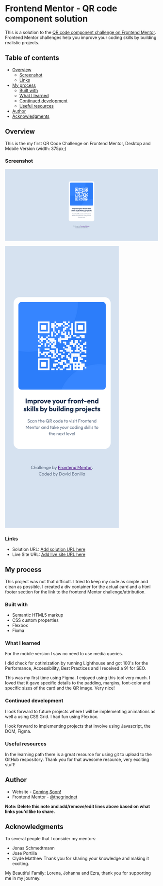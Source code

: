 # Frontend Mentor - QR code component solution

This is a solution to the [QR code component challenge on Frontend Mentor](https://www.frontendmentor.io/challenges/qr-code-component-iux_sIO_H). Frontend Mentor challenges help you improve your coding skills by building realistic projects.

## Table of contents

- [Overview](#overview)
  - [Screenshot](#screenshot)
  - [Links](#links)
- [My process](#my-process)
  - [Built with](#built-with)
  - [What I learned](#what-i-learned)
  - [Continued development](#continued-development)
  - [Useful resources](#useful-resources)
- [Author](#author)
- [Acknowledgments](#acknowledgments)

## Overview

This is the my first QR Code Challenge on Frontend Mentor, Desktop and Mobile Version (width: 375px;)

### Screenshot

![Desktop Version](images/Desktop%20Version%20QR%20Code%20Challenge%20%20David%20Bonilla.png)

![Mobile Version](images/Mobile%20Version%20QR%20Code%20Challenge%20David%20Bonilla.png)

### Links

- Solution URL: [Add solution URL here](https://your-solution-url.com)
- Live Site URL: [Add live site URL here](https://your-live-site-url.com)

## My process

This project was not that difficult. I tried to keep my code as simple and clean as possible. I created a div container for the actual card and a html footer section for the link to the frontend Mentor challenge/attribution.

### Built with

- Semantic HTML5 markup
- CSS custom properties
- Flexbox
- Fixma

### What I learned

For the mobile version I saw no need to use media queries.

I did check for optimization by running Lighthouse and got 100's for the Performance, Accessibility, Best Practices and I received a 91 for SEO.

This was my first time using Figma. I enjoyed using this tool very much. I loved that it gave specific details to the padding, margins, font-color and specific sizes of the card and the QR image. Very nice!

### Continued development

I look forward to future projects where I will be implementing animations as well a using CSS Grid. I had fun using Flexbox.

I look forward to implementing projects that involve using Javascript, the DOM, Figma.

### Useful resources

In the learning path there is a great resource for using git to upload to the GitHub respository. Thank you for that awesome resource, very exciting stuff!

## Author

- Website - [Coming Soon!](https://----comingsoon----)
- Frontend Mentor - [@thegrindnet](https://www.frontendmentor.io/profile/thegrindnet)

**Note: Delete this note and add/remove/edit lines above based on what links you'd like to share.**

## Acknowledgments

To several people that I consider my mentors:

- Jonas Schmedtmann
- Jose Portilla
- Clyde Matthew
  Thank you for sharing your knowledge and making it exciting.

My Beautiful Family:
Lorena, Johanna and Ezra, thank you for supporting me in my journey.
